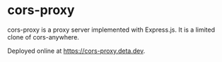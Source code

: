 # cors-proxy

cors-proxy is a proxy server implemented with Express.js. It is a limited clone of cors-anywhere.

Deployed online at https://cors-proxy.deta.dev.
